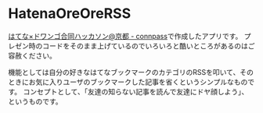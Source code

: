 # HatenaOreOreRSS

[はてな×ドワンゴ合同ハッカソン@京都 - connpass](http://dwangohatena.connpass.com/event/21713/)で作成したアプリです。
プレゼン時のコードをそのまま上げているのでいろいろと酷いところがあるのはご容赦ください。

機能としては自分の好きなはてなブックマークのカテゴリのRSSを叩いて、そのときにお気に入りユーザのブックマークした記事を省くというシンプルなものです。
コンセプトとして、「友達の知らない記事を読んで友達にドヤ顔しよう」、というものです。
